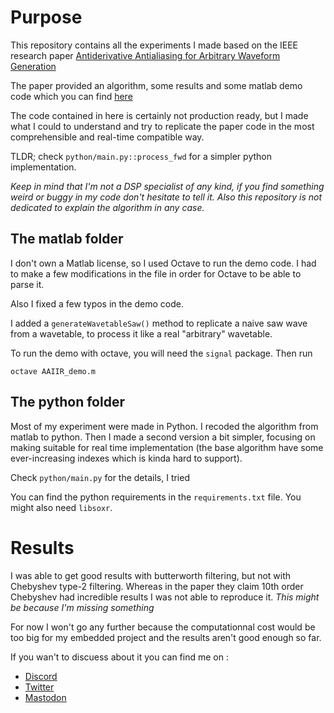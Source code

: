 # Purpose
This repository contains all the experiments I made based on the IEEE research paper [Antiderivative Antialiasing for Arbitrary Waveform Generation](https://ieeexplore.ieee.org/document/9854137)

The paper provided an algorithm, some results and some matlab demo code which you can find [here](https://dangelo.audio/ieee-talsp-aaiir-osc.html)

The code contained in here is certainly not production ready, but I made what I could to understand and try to replicate the paper code in the most comprehensible and real-time compatible way.

TLDR; check `python/main.py::process_fwd` for a simpler python implementation.

*Keep in mind that I'm not a DSP specialist of any kind, if you find something weird or buggy in my code don't hesitate to tell it. Also this repository is not dedicated to explain the algorithm in any case.*


## The matlab folder
I don't own a Matlab license, so I used Octave to run the demo code. I had to make a few modifications in the file in order for Octave to be able to parse it.

Also I fixed a few typos in the demo code.

I added a `generateWavetableSaw()` method to replicate a naive saw wave from a wavetable, to process it like a real "arbitrary" wavetable.

To run the demo with octave, you will need the `signal` package. Then run 
```shell
octave AAIIR_demo.m
```

## The python folder
Most of my experiment were made in Python. I recoded the algorithm from matlab to python. Then I made a second version a bit simpler, focusing on making suitable for real time implementation (the base algorithm have some ever-increasing indexes which is kinda hard to support).

Check `python/main.py` for the details, I tried

You can find the python requirements in the `requirements.txt` file. You might also need `libsoxr`.

# Results
I was able to get good results with butterworth filtering, but not with Chebyshev type-2 filtering. Whereas in the paper they claim 10th order Chebyshev had incredible results I was not able to reproduce it. *This might be because I'm missing something*


For now I won't go any further because the computationnal cost would be too big for my embedded project and the results aren't good enough so far.

If you wan't to discuess about it you can find me on :
 - [Discord](discordapp.com/users/Groumpf#2353)
 - [Twitter](https://twitter.com/Groumpf_)
 - [Mastodon](https://piaille.fr/@groumpf)
